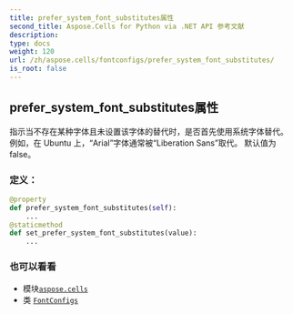 ```yaml
---
title: prefer_system_font_substitutes属性
second_title: Aspose.Cells for Python via .NET API 参考文献
description:
type: docs
weight: 120
url: /zh/aspose.cells/fontconfigs/prefer_system_font_substitutes/
is_root: false
---
```

## prefer_system_font_substitutes属性

指示当不存在某种字体且未设置该字体的替代时，是否首先使用系统字体替代。
例如，在 Ubuntu 上，“Arial”字体通常被“Liberation Sans”取代。
默认值为 false。
### 定义：
```python
@property
def prefer_system_font_substitutes(self):
    ...
@staticmethod
def set_prefer_system_font_substitutes(value):
    ...
```

### 也可以看看
* 模块[`aspose.cells`](../../)
* 类 [`FontConfigs`](/cells/python-net/zh/aspose.cells/fontconfigs)
